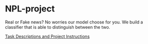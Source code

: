 # NPL-project
Real or Fake news? No worries our model choose for you. We build a classifier that is able to distinguish between the two.

[Task Descriptions and Project Instructions](https://github.com/ironhack-labs/project-nlp-challenge)
